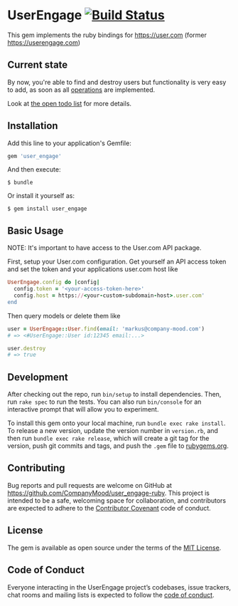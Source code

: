 # UserEngage [![Build Status](https://travis-ci.org/CompanyMood/user_engage-ruby.svg?branch=master)](https://travis-ci.org/CompanyMood/user_engage-ruby)

This gem implements the ruby bindings for https://user.com (former https://userengage.com)

## Current state
By now, you're able to find and destroy users but functionality is very easy to add, as soon as all [operations](https://github.com/CompanyMood/user_engage-ruby/tree/master/lib/user_engage/operation) are implemented.

Look at [the open todo list](https://github.com/CompanyMood/user_engage-ruby/blob/master/TODO.md) for more details.

## Installation

Add this line to your application's Gemfile:

```ruby
gem 'user_engage'
```

And then execute:

    $ bundle

Or install it yourself as:

    $ gem install user_engage

## Basic Usage

NOTE: It's important to have access to the User.com API package.

First, setup your User.com configuration.
Get yourself an API access token and set the token and your applications
user.com host like

```ruby
UserEngage.config do |config|
  config.token = '<your-access-token-here>'
  config.host = https://<your-custom-subdomain-host>.user.com'
end
```

Then query models or delete them like

```ruby
user = UserEngage::User.find(email: 'markus@company-mood.com')
# => <#UserEngage::User id:12345 email:...>

user.destroy
# => true
```


## Development

After checking out the repo, run `bin/setup` to install dependencies. Then, run `rake spec` to run the tests. You can also run `bin/console` for an interactive prompt that will allow you to experiment.

To install this gem onto your local machine, run `bundle exec rake install`. To release a new version, update the version number in `version.rb`, and then run `bundle exec rake release`, which will create a git tag for the version, push git commits and tags, and push the `.gem` file to [rubygems.org](https://rubygems.org).

## Contributing

Bug reports and pull requests are welcome on GitHub at https://github.com/CompanyMood/user_engage-ruby. This project is intended to be a safe, welcoming space for collaboration, and contributors are expected to adhere to the [Contributor Covenant](http://contributor-covenant.org) code of conduct.

## License

The gem is available as open source under the terms of the [MIT License](https://opensource.org/licenses/MIT).

## Code of Conduct

Everyone interacting in the UserEngage project’s codebases, issue trackers, chat rooms and mailing lists is expected to follow the [code of conduct](https://github.com/CompanyMood/user_engage/blob/master/CODE_OF_CONDUCT.md).

